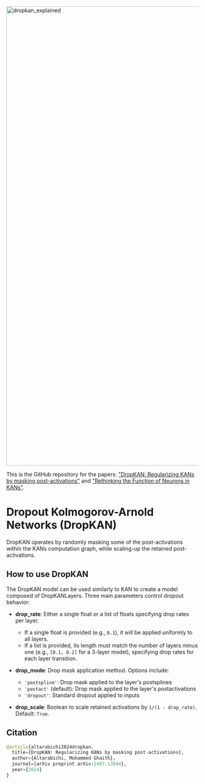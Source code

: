 <img width="1200" alt="dropkan_explained" src="https://github.com/Ghaith81/dropkan/figures/DropKAN_explained.JPG">

This is the GitHub repository for the papers: ["DropKAN: Regularizing KANs by masking post-activations"](https://arxiv.org/abs/2407.13044) and ["Rethinking the Function of Neurons in KANs"](https://arxiv.org/abs/2407.20667). 

# Dropout Kolmogorov-Arnold Networks (DropKAN) 

DropKAN operates by randomly masking some of the post-activations within the KANs computation graph, while scaling-up the retained post-activations.

## How to use DropKAN

The DropKAN model can be used similarly to KAN to create a model composed of DropKANLayers. Three main parameters control dropout behavior:

- **drop_rate**: Either a single float or a list of floats specifying drop rates per layer.  
  - If a single float is provided (e.g., `0.1`), it will be applied uniformly to all layers.  
  - If a list is provided, its length must match the number of layers minus one (e.g., `[0.1, 0.2]` for a 3-layer model), specifying drop rates for each layer transition.

- **drop_mode**: Drop mask application method. Options include:  
  - `'postspline'`: Drop mask applied to the layer's postsplines  
  - `'postact'` (default): Drop mask applied to the layer's postactivations  
  - `'dropout'`: Standard dropout applied to inputs

- **drop_scale**: Boolean to scale retained activations by `1/(1 - drop_rate)`. Default: `True`.

## Citation

```python
@article{altarabichi2024dropkan,
  title={DropKAN: Regularizing KANs by masking post-activations},
  author={Altarabichi, Mohammed Ghaith},
  journal={arXiv preprint arXiv:2407.13044},
  year={2024}
}

